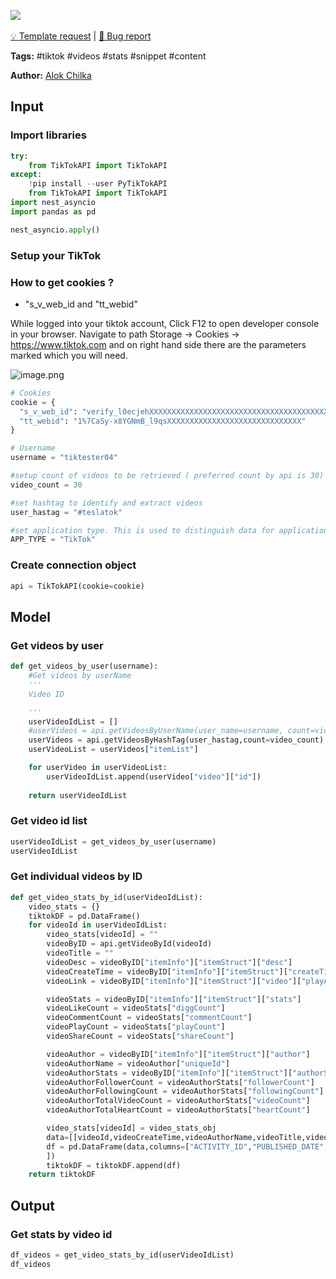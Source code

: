 <a href="https://app.naas.ai/user-redirect/naas/downloader?url=https://raw.githubusercontent.com/jupyter-naas/awesome-notebooks/master/TikTok/TikTok_Get_videos_stats.ipynb" target="_parent"><img src="https://naasai-public.s3.eu-west-3.amazonaws.com/open_in_naas.svg"/></a><br><br><a href="https://github.com/jupyter-naas/awesome-notebooks/issues/new?assignees=&labels=&template=template-request.md&title=Tool+-+Action+of+the+notebook+">💡 Template request</a> | <a href="https://github.com/jupyter-naas/awesome-notebooks/issues/new?assignees=&labels=&template=bug_report.md&title=TikTok+-+Get+videos+stats:+Error+short+description">🚨 Bug report</a>

**Tags:** #tiktok #videos #stats #snippet #content

**Author:** [Alok Chilka](https://www.linkedin.com/in/calok64/)

## Input

### Import libraries


```python
try:
    from TikTokAPI import TikTokAPI
except:
    !pip install --user PyTikTokAPI
    from TikTokAPI import TikTokAPI
import nest_asyncio
import pandas as pd
```


```python
nest_asyncio.apply()
```

### Setup your TikTok


### How to get cookies ?

- "s_v_web_id and "tt_webid"

While logged into your tiktok account, Click F12 to open developer console in your browser. Navigate to path Storage -> Cookies -> https://www.tiktok.com and on right hand side there are the parameters marked which you will need.

![image.png](attachment:a631afda-67e0-45f6-b1ad-9d80a832fe1f.png)



```python
# Cookies
cookie = {
  "s_v_web_id": "verify_l0ecjehXXXXXXXXXXXXXXXXXXXXXXXXXXXXXXXXXXXXXXXXX",
  "tt_webid": "1%7CaSy-x8YGNmB_l9qsXXXXXXXXXXXXXXXXXXXXXXXXXXXXXX"
}

# Username
username = "tiktester04"

#setup count of videos to be retrieved ( preferred count by api is 30)
video_count = 30

#set hashtag to identify and extract videos
user_hastag = "#teslatok"

#set application type. This is used to distinguish data for application in master data model
APP_TYPE = "TikTok"
```

### Create connection object


```python
api = TikTokAPI(cookie=cookie)
```

## Model

### Get videos by user


```python
def get_videos_by_user(username):
    #Get videos by userName
    '''
    Video ID

    '''
    userVideoIdList = []
    #userVideos = api.getVideosByUserName(user_name=username, count=video_count,cursor=0)
    userVideos = api.getVideosByHashTag(user_hastag,count=video_count)
    userVideoList = userVideos["itemList"]

    for userVideo in userVideoList:
        userVideoIdList.append(userVideo["video"]["id"])
    
    return userVideoIdList
```

### Get video id list


```python
userVideoIdList = get_videos_by_user(username)
userVideoIdList
```

### Get individual videos by ID


```python
def get_video_stats_by_id(userVideoIdList):
    video_stats = {}
    tiktokDF = pd.DataFrame()
    for videoId in userVideoIdList:
        video_stats[videoId] = ""
        videoByID = api.getVideoById(videoId)
        videoTitle = ""
        videoDesc = videoByID["itemInfo"]["itemStruct"]["desc"]
        videoCreateTime = videoByID["itemInfo"]["itemStruct"]["createTime"]
        videoLink = videoByID["itemInfo"]["itemStruct"]["video"]["playAddr"]

        videoStats = videoByID["itemInfo"]["itemStruct"]["stats"]
        videoLikeCount = videoStats["diggCount"]
        videoCommentCount = videoStats["commentCount"]
        videoPlayCount = videoStats["playCount"]
        videoShareCount = videoStats["shareCount"]

        videoAuthor = videoByID["itemInfo"]["itemStruct"]["author"]
        videoAuthorName = videoAuthor["uniqueId"]
        videoAuthorStats = videoByID["itemInfo"]["itemStruct"]["authorStats"]
        videoAuthorFollowerCount = videoAuthorStats["followerCount"]
        videoAuthorFollowingCount = videoAuthorStats["followingCount"]
        videoAuthorTotalVideoCount = videoAuthorStats["videoCount"]
        videoAuthorTotalHeartCount = videoAuthorStats["heartCount"]

        video_stats[videoId] = video_stats_obj
        data=[[videoId,videoCreateTime,videoAuthorName,videoTitle,videoDesc,videoLink,videoPlayCount,videoCommentCount,videoLikeCount,videoShareCount,APP_TYPE]]
        df = pd.DataFrame(data,columns=["ACTIVITY_ID","PUBLISHED_DATE","AUTHOR_NAME","TITLE","TEXT","POST_URL","VIEWS","COMMENTS","LIKES","SHARES","APPLICATION_TYPE"
        ])
        tiktokDF = tiktokDF.append(df)
    return tiktokDF
```

## Output

### Get stats by video id


```python
df_videos = get_video_stats_by_id(userVideoIdList)
df_videos
```
